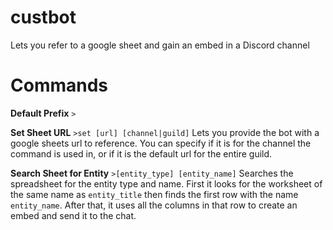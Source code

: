 # custbot
Lets you refer to a google sheet and gain an embed in a Discord channel

# Commands
**Default Prefix** `>`

**Set Sheet URL**
`>set [url] [channel|guild]`
Lets you provide the bot with a google sheets url to reference. You can specify if it is for the channel the command is used in, or if it is the default url for the entire guild.

**Search Sheet for Entity**
`>[entity_type] [entity_name]`
Searches the spreadsheet for the entity type and name. First it looks for the worksheet of the same name as `entity_title` then finds the first row with the name `entity_name`. After that, it uses all the columns in that row to create an embed and send it to the chat.
